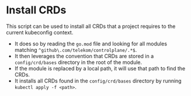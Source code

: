 <!--
Copyright 2025 Deutsche Telekom IT GmbH

SPDX-License-Identifier: Apache-2.0
-->

# Install CRDs

This script can be used to install all CRDs that a project requires to the current kubeconfig context.

- It does so by reading the `go.mod` file and looking for all modules matching `^github\.com/telekom/controlplane/.*$`.
- It then leverages the convention that CRDs are stored in a `config/crd/bases` directory in the root of the module.
- If the module is replaced by a local path, it will use that path to find the CRDs.
- It installs all CRDs found in the `config/crd/bases` directory by running `kubectl apply -f <path>`.